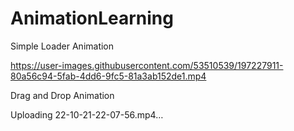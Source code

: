 # AnimationLearning

Simple Loader Animation


https://user-images.githubusercontent.com/53510539/197227911-80a56c94-5fab-4dd6-9fc5-81a3ab152de1.mp4


Drag and Drop Animation


Uploading 22-10-21-22-07-56.mp4…


